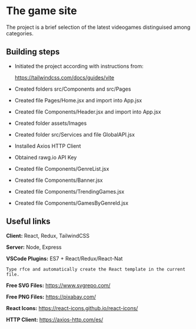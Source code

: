 # The game site

The project is a brief selection of the latest videogames distinguised among categories.

## Building steps

- Initiated the project according with instructions from:

  https://tailwindcss.com/docs/guides/vite

- Created folders src/Components and src/Pages

- Created file Pages/Home.jsx and import into App.jsx

- Created file Components/Header.jsx and import into App.jsx

- Created folder assets/Images

- Created folder src/Services and file GlobalAPI.jsx

- Installed Axios HTTP Client

- Obtained rawg.io API Key

- Created file Components/GenreList.jsx

- Created file Components/Banner.jsx

- Created file Components/TrendingGames.jsx

- Created file Components/GamesByGenreId.jsx

## Useful links

**Client:** React, Redux, TailwindCSS

**Server:** Node, Express

**VSCode Plugins:** ES7 + React/Redux/React-Nat

    Type rfce and automatically create the React template in the current file.

**Free SVG Files:** https://www.svgrepo.com/

**Free PNG Files:** https://pixabay.com/

**React Icons:** https://react-icons.github.io/react-icons/

**HTTP Client:** https://axios-http.com/es/
